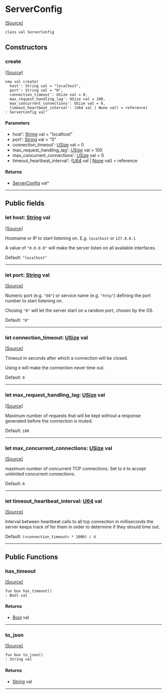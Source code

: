 # ServerConfig
<span class="source-link">[[Source]](src/http_server/server_config.md#L4)</span>
```pony
class val ServerConfig
```

## Constructors

### create
<span class="source-link">[[Source]](src/http_server/server_config.md#L60)</span>


```pony
new val create(
  host': String val = "localhost",
  port': String val = "0",
  connection_timeout': USize val = 0,
  max_request_handling_lag': USize val = 100,
  max_concurrent_connections': USize val = 0,
  timeout_heartbeat_interval': (U64 val | None val) = reference)
: ServerConfig val^
```
#### Parameters

*   host': [String](builtin-String.md) val = "localhost"
*   port': [String](builtin-String.md) val = "0"
*   connection_timeout': [USize](builtin-USize.md) val = 0
*   max_request_handling_lag': [USize](builtin-USize.md) val = 100
*   max_concurrent_connections': [USize](builtin-USize.md) val = 0
*   timeout_heartbeat_interval': ([U64](builtin-U64.md) val | [None](builtin-None.md) val) = reference

#### Returns

* [ServerConfig](http_server-ServerConfig.md) val^

---

## Public fields

### let host: [String](builtin-String.md) val
<span class="source-link">[[Source]](src/http_server/server_config.md#L6)</span>

Hostname or IP to start listening on. E.g. `localhost` or `127.0.0.1`

A value of `"0.0.0.0"` will make the server listen on all available interfaces.

Default: `"localhost"`




---

### let port: [String](builtin-String.md) val
<span class="source-link">[[Source]](src/http_server/server_config.md#L15)</span>

Numeric port (e.g. `"80"`) or service name (e.g. `"http"`)
defining the port number to start listening on.

Chosing `"0"` will let the server start on a random port, chosen by the OS.

Default: `"0"`




---

### let connection_timeout: [USize](builtin-USize.md) val
<span class="source-link">[[Source]](src/http_server/server_config.md#L25)</span>

Timeout in seconds after which a connection will be closed.

Using `0` will make the connection never time out.

Default: `0`




---

### let max_request_handling_lag: [USize](builtin-USize.md) val
<span class="source-link">[[Source]](src/http_server/server_config.md#L34)</span>

Maximum number of requests that will be kept without a response generated
before the connection is muted.

Default: `100`




---

### let max_concurrent_connections: [USize](builtin-USize.md) val
<span class="source-link">[[Source]](src/http_server/server_config.md#L42)</span>

maximum number of concurrent TCP connections.
Set to `0` to accept unlimited concurrent connections.

Default: `0`




---

### let timeout_heartbeat_interval: [U64](builtin-U64.md) val
<span class="source-link">[[Source]](src/http_server/server_config.md#L50)</span>

Interval between heartbeat calls to all tcp connection
in milliseconds
the server keeps track of for them in order to determine
if they should time out.

Default: `(<connection_timeout> * 1000) / 4`




---

## Public Functions

### has_timeout
<span class="source-link">[[Source]](src/http_server/server_config.md#L83)</span>


```pony
fun box has_timeout()
: Bool val
```

#### Returns

* [Bool](builtin-Bool.md) val

---

### to_json
<span class="source-link">[[Source]](src/http_server/server_config.md#L86)</span>


```pony
fun box to_json()
: String val
```

#### Returns

* [String](builtin-String.md) val

---

